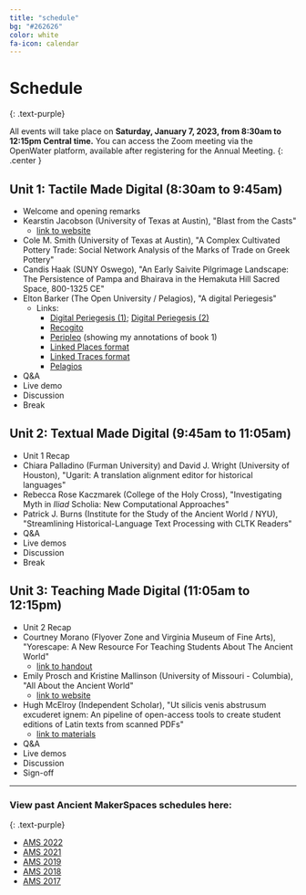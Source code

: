 ```yaml
---
title: "schedule"
bg: "#262626"
color: white
fa-icon: calendar
---
```


# Schedule
{: .text-purple}

All events will take place on **Saturday, January 7, 2023, from 8:30am to 12:15pm Central time.** You can access the Zoom meeting via the OpenWater platform, available after registering for the Annual Meeting.
{: .center }

## Unit 1: Tactile Made Digital (8:30am to 9:45am)
* Welcome and opening remarks
* Kearstin Jacobson (University of Texas at Austin), "Blast from the Casts" 
    * [link to website](https://battlecasts.la.utexas.edu/)
* Cole M. Smith (University of Texas at Austin), "A Complex Cultivated Pottery Trade: Social Network Analysis of the Marks of Trade on Greek Pottery"
* Candis Haak (SUNY Oswego), "An Early Saivite Pilgrimage Landscape: The Persistence of Pampa and Bhairava in the Hemakuta Hill Sacred Space, 800-1325 CE"
* Elton Barker (The Open University / Pelagios), "A digital Periegesis"
    * Links:
        * [Digital Periegesis (1)](https://www.periegesis.org/); [Digital Periegesis (2)](https://trafo.hypotheses.org/39026)
        * [Recogito](https://recogito.pelagios.org/)
        * [Peripleo](http://pelagios.org/peripleo-lite/) (showing my annotations of book 1)
        * [Linked Places format](https://github.com/LinkedPasts/linked-places-format)
        * [Linked Traces format](https://github.com/LinkedPasts/linked-traces-format)
        * [Pelagios](https://pelagios.org/)
* Q&A
* Live demo
* Discussion
* Break

## Unit 2: Textual Made Digital (9:45am to 11:05am)
* Unit 1 Recap
* Chiara Palladino (Furman University) and David J. Wright (University of Houston), "Ugarit: A translation alignment editor for historical languages"
* Rebecca Rose Kaczmarek (College of the Holy Cross), "Investigating Myth in *Iliad* Scholia: New Computational Approaches"
* Patrick J. Burns (Institute for the Study of the Ancient World / NYU), "Streamlining Historical-Language Text Processing with CLTK Readers"
* Q&A
* Live demos
* Discussion
* Break

## Unit 3: Teaching Made Digital (11:05am to 12:15pm)
* Unit 2 Recap
* Courtney Morano (Flyover Zone and Virginia Museum of Fine Arts), "Yorescape: A New Resource For Teaching Students About The Ancient World" 
    * [link to handout](https://docs.google.com/document/d/1We5kxo-flDDJB3fr9-CrgqRHhuwP3nC7/edit?usp=sharing&ouid=116453615044212936766&rtpof=true&sd=true)
* Emily Prosch and Kristine Mallinson (University of Missouri - Columbia), "All About the Ancient World"
    * [link to website](https://aatancientworld.com/)
* Hugh McElroy (Independent Scholar), "Ut silicis venis abstrusum excuderet ignem: An pipeline of open-access tools to create student editions of Latin texts from scanned PDFs"
    * [link to materials](https://drive.google.com/drive/folders/1wp-0QbLIHUYtBb6pDh2IsiL_W296GRjU?usp=sharing)
* Q&A
* Live demos
* Discussion
* Sign-off

***

### View past Ancient MakerSpaces schedules here:
{: .text-purple}
- [AMS 2022](https://libatique.info/AMS2022/)
- [AMS 2021](https://rachelstarry.github.io/AMS2021/)
- [AMS 2019](https://diyclassics.github.io/ams-2019/)
- [AMS 2018](https://diyclassics.github.io/ams-2018/)
- [AMS 2017](https://diyclassics.github.io/ams/)
